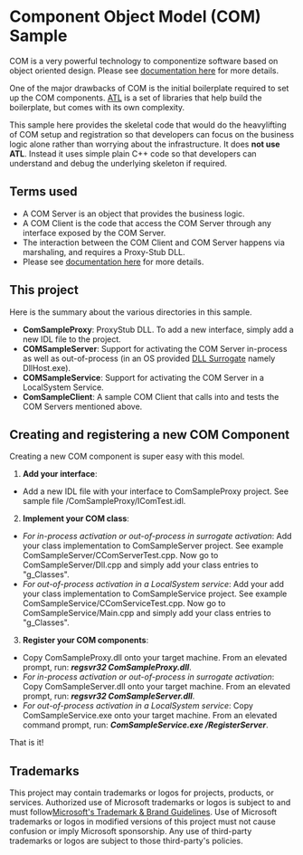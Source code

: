 # Component Object Model (COM) Sample
COM is a very powerful technology to componentize software based on object oriented design. Please see [documentation here](https://docs.microsoft.com/en-us/windows/win32/com/component-object-model--com--portal "documentation here") for more details.

One of the major drawbacks of COM is the initial boilerplate required to set up the COM components. [ATL](https://docs.microsoft.com/en-us/cpp/atl/active-template-library-atl-concepts?view=msvc-170 "ATL") is a set of libraries that help build the boilerplate, but comes with its own complexity.

This sample here provides the skeletal code that would do the heavylifting of COM setup and registration so that developers can focus on the business logic alone rather than worrying about the infrastructure. It does **not use ATL**. Instead it uses simple plain C++ code so that developers can understand and debug the underlying skeleton if required.

## Terms used
- A COM Server is an object that provides the business logic.
- A COM Client is the code that access the COM Server through any interface exposed by the COM Server.
- The interaction between the COM Client and COM Server happens via marshaling, and requires a Proxy-Stub DLL.
- Please see [documentation here](https://docs.microsoft.com/en-us/windows/win32/com/com-clients-and-servers "documentation here") for more details.

## This project
Here is the summary about the various directories in this sample.
- **ComSampleProxy**: ProxyStub DLL. To add a new interface, simply add a new IDL file to the project.
- **COMSampleServer**: Support for activating the COM Server in-process as well as out-of-process (in an OS provided [DLL Surrogate](https://docs.microsoft.com/en-us/windows/win32/com/dll-surrogates "DLL Surrogate") namely DllHost.exe).
- **COMSampleService**: Support for activating the COM Server in a LocalSystem Service.
- **ComSampleClient**: A sample COM Client that calls into and tests the COM Servers mentioned above.

## Creating and registering a new COM Component
Creating a new COM component is super easy with this model.
1. **Add your interface**: 
 - Add a new IDL file with your interface to ComSampleProxy project. See sample file /ComSampleProxy/IComTest.idl.
2. **Implement your COM class**:
 - *For in-process activation or out-of-process in surrogate activation*: Add your class implementation to ComSampleServer project. See example ComSampleServer/CComServerTest.cpp. Now go to ComSampleServer/Dll.cpp and simply add your class entries to "g_Classes".
 - *For out-of-process activation in a LocalSystem service*: Add your add your class implementation to ComSampleService project. See example ComSampleService/CComServiceTest.cpp. Now go to ComSampleService/Main.cpp and simply add your class entries to "g_Classes".
3. **Register your COM components**:
 - Copy ComSampleProxy.dll onto your target machine. From an elevated prompt, run: ***regsvr32 ComSampleProxy.dll***.
 - *For in-process activation or out-of-process in surrogate activation*: Copy ComSampleServer.dll onto your target machine. From an elevated prompt, run: ***regsvr32 ComSampleServer.dll***.
 - *For out-of-process activation in a LocalSystem service*: Copy ComSampleService.exe onto your target machine. From an elevated command prompt, run: ***ComSampleService.exe /RegisterServer***.

That is it!

## **Trademarks**
This project may contain trademarks or logos for projects, products, or services. Authorized use of Microsoft trademarks or logos is subject to and must follow[Microsoft's Trademark & Brand Guidelines](https://www.microsoft.com/en-us/legal/intellectualproperty/trademarks/usage/general). Use of Microsoft trademarks or logos in modified versions of this project must not cause confusion or imply Microsoft sponsorship. Any use of third-party trademarks or logos are subject to those third-party's policies.

